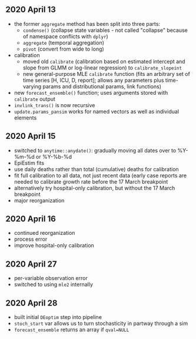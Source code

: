 ## 2020 April 13

* the former `aggregate` method has been split into three parts: 
    * `condense()` (collapse state variables - not called "collapse" because of namespace conflicts with `dplyr`)
	* `aggregate` (temporal aggregation)
	* `pivot` (convert from wide to long)
* calibration	
    *  moved old `calibrate` (calibration based on estimated intercept and slope from GLMM or log-linear regression) to `calibrate_slopeint`
	* new general-purpose MLE `calibrate` function (fits an arbitrary set of time series [H, ICU, D, report]; allows any parameters plus time-varying params and distributional params, link functions)
* new `forecast_ensemble()` function; uses arguments stored with `calibrate` output	
* `invlink_trans()` is now recursive
* `update.params_pansim` works for named vectors as well as individual elements


## 2020 April 15

* switched to `anytime::anydate()`: gradually moving all dates over to %Y-%m-%d or %Y-%b-%d
* EpiEstim fits
* use daily deaths rather than total (cumulative) deaths for calibration
* fit full calibration to all data, not just recent data (early case reports are needed to calibrate growth rate before the 17 March breakpoint
* alternatively try hospital-only calibration, but without the 17 March breakpoint
* major reorganization

## 2020 April 16

* continued reorganization
* process error
* improve hospital-only calibration

## 2020 April 27

* per-variable observation error
* switched to using `mle2` internally

## 2020 April 28

* built initial `DEoptim` step into pipeline
* `stoch_start` var allows us to turn stochasticity in partway through a sim
* `forecast_ensemble` returns an array if `qval=NULL`

